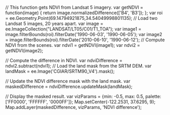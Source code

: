 // This function gets NDVI from Landsat 5 imagery.
var getNDVI = function(image) {
  return image.normalizedDifference(['B4', 'B3']);
};
var roi = ee.Geometry.Point(69.14794921875,34.54049998801135);
// Load two Landsat 5 images, 20 years apart.
var image = ee.ImageCollection("LANDSAT/LT05/C01/T1_TOA");
var image1 = image.filterBounds(roi).filterDate('1990-06-03', '1990-06-05');
var image2 = image.filterBounds(roi).filterDate('2010-06-10', '1990-06-12');
// Compute NDVI from the scenes.
var ndvi1 = getNDVI(image1);
var ndvi2 = getNDVI(image2);

// Compute the difference in NDVI.
var ndviDifference = ndvi2.subtract(ndvi1);
// Load the land mask from the SRTM DEM.
var landMask = ee.Image('CGIAR/SRTM90_V4').mask();

// Update the NDVI difference mask with the land mask.
var maskedDifference = ndviDifference.updateMask(landMask);

// Display the masked result.
var vizParams = {min: -0.5, max: 0.5, palette: ['FF0000', 'FFFFFF', '0000FF']};
Map.setCenter(-122.2531, 37.6295, 9);
Map.addLayer(maskedDifference, vizParams, 'NDVI difference');

      
